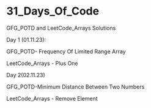 # 31_Days_Of_Code
GFG_POTD and LeetCode_Arrays Solutions

Day 1 (01.11.23):

GFG_POTD- Frequency Of Limited Range Array

LeetCode_Arrays - Plus One

Day 2(02.11.23)

GFG_POTD-Minimum Distance Between Two Numbers

LeetCode_Arrays - Remove Element


